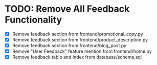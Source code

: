 # TODO: Remove All Feedback Functionality

- [x] Remove feedback section from frontend/promotional_copy.py
- [x] Remove feedback section from frontend/product_description.py
- [x] Remove feedback section from frontend/blog_post.py
- [x] Remove "User Feedback" feature mention from frontend/home.py
- [x] Remove feedback table and index from database/schema.sql
